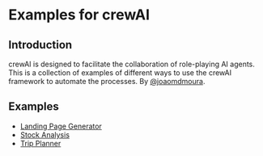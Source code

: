 # Examples for crewAI
## Introduction
crewAI is designed to facilitate the collaboration of role-playing AI agents.
This is a collection of examples of different ways to use the crewAI framework to automate the processes.
By [@joaomdmoura](https://x.com/joaomdmoura).


## Examples
- [Landing Page Generator](https://github.com/joaomdmoura/crewAI-examples/tree/main/landing_page_generator)
- [Stock Analysis](https://github.com/joaomdmoura/crewAI-examples/tree/main/stock_analysis)
- [Trip Planner](https://github.com/joaomdmoura/crewAI-examples/tree/main/trip_planner)